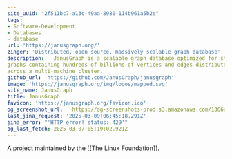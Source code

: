 ```yaml
---
site_uuid: "2f511bc7-a13c-49aa-8980-114b961a5b2e"
tags:
- Software-Development
- Databases
- database
url: 'https://janusgraph.org/'
zinger: 'Distributed, open source, massively scalable graph database'
description:   JanusGraph is a scalable graph database optimized for storing and querying
graphs containing hundreds of billions of vertices and edges distributed
across a multi-machine cluster.
github_url: 'https://github.com/JanusGraph/janusgraph'
image: 'https://janusgraph.org/img/logos/mapped.svg'
site_name: JanusGraph
title: JanusGraph
favicon: 'https://janusgraph.org/favicon.ico'
og_screenshot_url:   https://og-screenshots-prod.s3.amazonaws.com/1366x768/80/false/d2b430b021c17329b18a2a0d48a76ea83a5bf500b064584a861de64d56d1c73b.jpeg
last_jina_request: '2025-03-09T06:45:18.291Z'
jina_error: "'HTTP error! status: 429'"
og_last_fetch: 2025-03-07T05:19:02.921Z
---
```

A project maintained by the [[The Linux Foundation]]. 


